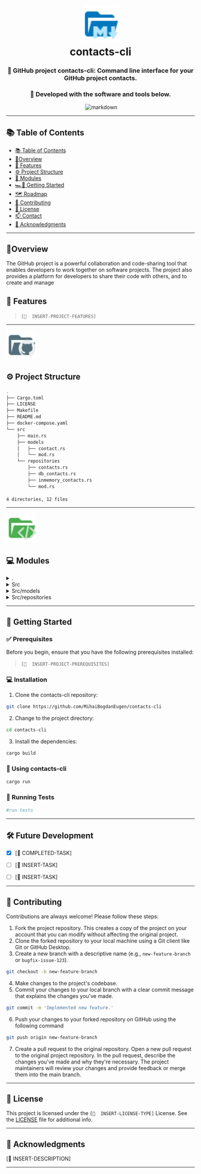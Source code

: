 
<div align="center">
<h1 align="center">
<img src="https://raw.githubusercontent.com/PKief/vscode-material-icon-theme/ec559a9f6bfd399b82bb44393651661b08aaf7ba/icons/folder-markdown-open.svg" width="100" />
<br>
contacts-cli
</h1>
<h3 align="center">📍 GitHub project contacts-cli: Command line interface for your GitHub project contacts.</h3>
<h3 align="center">🚀 Developed with the software and tools below.</h3>
<p align="center">

<img src="https://img.shields.io/badge/Markdown-000000.svg?style=for-the-badge&logo=Markdown&logoColor=white" alt="" />
<img src="https://img.shields.io/badge/Rust-000000.svg?style=for-the-badge&logo=Rust&logoColor=white" alt="markdown" />
</p>

</div>

---
## 📚 Table of Contents
- [📚 Table of Contents](#-table-of-contents)
- [📍Overview](#-introdcution)
- [🔮 Features](#-features)
- [⚙️ Project Structure](#project-structure)
- [🧩 Modules](#modules)
- [🏎💨 Getting Started](#-getting-started)
- [🗺 Roadmap](#-roadmap)
- [🤝 Contributing](#-contributing)
- [🪪 License](#-license)
- [📫 Contact](#-contact)
- [🙏 Acknowledgments](#-acknowledgments)

---

## 📍Overview

The GitHub project is a powerful collaboration and code-sharing tool that enables developers to work together on software projects. The project also provides a platform for developers to share their code with others, and to create and manage

## 🔮 Features

> `[📌  INSERT-PROJECT-FEATURES]`

---

<img src="https://raw.githubusercontent.com/PKief/vscode-material-icon-theme/ec559a9f6bfd399b82bb44393651661b08aaf7ba/icons/folder-github-open.svg" width="80" />

## ⚙️ Project Structure

```bash
.
├── Cargo.toml
├── LICENSE
├── Makefile
├── README.md
├── docker-compose.yaml
└── src
    ├── main.rs
    ├── models
    │   ├── contact.rs
    │   └── mod.rs
    └── repositories
        ├── contacts.rs
        ├── db_contacts.rs
        ├── inmemory_contacts.rs
        └── mod.rs

4 directories, 12 files
```
---

<img src="https://raw.githubusercontent.com/PKief/vscode-material-icon-theme/ec559a9f6bfd399b82bb44393651661b08aaf7ba/icons/folder-src-open.svg" width="80" />

## 💻 Modules
<details closed><summary>.</summary>

| File   | Summary                                                                                                                        |
|:-------|:-------------------------------------------------------------------------------------------------------------------------------|
| .env   | This code sets up the environment variables for a Redis server, with the hostname set to 'localhost' and the port set to 7480. |

</details>

<details closed><summary>Src</summary>

| File    | Summary                                                                                                                                                         |
|:--------|:----------------------------------------------------------------------------------------------------------------------------------------------------------------|
| main.rs | This code is a command line application for managing contacts. It provides commands for adding, viewing, updating, deleting, exporting, and importing contacts. |

</details>

<details closed><summary>Src/models</summary>

| File       | Summary                                                                                                                                                                                                                                                         |
|:-----------|:----------------------------------------------------------------------------------------------------------------------------------------------------------------------------------------------------------------------------------------------------------------|
| mod.rs     | This code creates a public module called "contact" which can be used to store and manage contact information.                                                                                                                                                   |
| contact.rs | This code creates a struct called Contact which contains three fields: name (String), phone_no (u64) and email (String). The struct is derived from the Serialize and Deserialize traits from the serde library, allowing it to be serialized and deserialized. |

</details>

<details closed><summary>Src/repositories</summary>

| File                 | Summary                                                                                                                                                                                                                                                                                                      |
|:---------------------|:-------------------------------------------------------------------------------------------------------------------------------------------------------------------------------------------------------------------------------------------------------------------------------------------------------------|
| contacts.rs          | This code provides a trait for a ContactsRepository, which provides methods for adding, updating, deleting, getting, listing, exporting to JSON, importing from JSON, and counting contacts.                                                                                                                 |
| db_contacts.rs       | This code implements a ContactsRepository trait for a database-backed contacts repository. It provides methods for adding, updating, deleting, getting, listing, exporting to JSON, and importing from JSON contacts.                                                                                        |
| mod.rs               | This code creates three modules: contacts, db_contacts, and inmemory_contacts. The contacts module provides a general interface for managing contacts, while the db_contacts and inmemory_contacts modules provide specific implementations for managing contacts in a database and in memory, respectively. |
| inmemory_contacts.rs | This code implements an InMemoryContactsRepository struct which provides methods to add, update, delete, get, list, and count contacts, as well as export and import contacts from/to a JSON file.                                                                                                           |

</details>
<hr />

## 🚀 Getting Started

### ✅ Prerequisites

Before you begin, ensure that you have the following prerequisites installed:
> `[📌  INSERT-PROJECT-PREREQUISITES]`

### 💻 Installation

1. Clone the contacts-cli repository:
```sh
git clone https://github.com/MihaiBogdanEugen/contacts-cli
```

2. Change to the project directory:
```sh
cd contacts-cli
```

3. Install the dependencies:
```sh
cargo build
```

### 🤖 Using contacts-cli

```sh
cargo run
```

### 🧪 Running Tests
```sh
#run tests
```

<hr />

## 🛠 Future Development
- [X] [📌  COMPLETED-TASK]
- [ ] [📌  INSERT-TASK]
- [ ] [📌  INSERT-TASK]


---

## 🤝 Contributing
Contributions are always welcome! Please follow these steps:
1. Fork the project repository. This creates a copy of the project on your account that you can modify without affecting the original project.
2. Clone the forked repository to your local machine using a Git client like Git or GitHub Desktop.
3. Create a new branch with a descriptive name (e.g., `new-feature-branch` or `bugfix-issue-123`).
```sh
git checkout -b new-feature-branch
```
4. Make changes to the project's codebase.
5. Commit your changes to your local branch with a clear commit message that explains the changes you've made.
```sh
git commit -m 'Implemented new feature.'
```
6. Push your changes to your forked repository on GitHub using the following command
```sh
git push origin new-feature-branch
```
7. Create a pull request to the original repository.
Open a new pull request to the original project repository. In the pull request, describe the changes you've made and why they're necessary.
The project maintainers will review your changes and provide feedback or merge them into the main branch.

---

## 🪪 License

This project is licensed under the `[📌  INSERT-LICENSE-TYPE]` License. See the [LICENSE](https://docs.github.com/en/communities/setting-up-your-project-for-healthy-contributions/adding-a-license-to-a-repository) file for additional info.

---

## 🙏 Acknowledgments

[📌  INSERT-DESCRIPTION]


---
